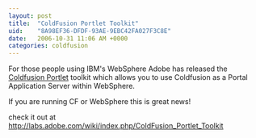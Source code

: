```yaml
---
layout: post
title:  "ColdFusion Portlet Toolkit"
uid:	"8A98EF36-DFDF-93AE-9EBC42FA027F3C8E"
date:   2006-10-31 11:06 AM +0000
categories: coldfusion
---
```

For those people using IBM's WebSphere Adobe has released the <a href="http://labs.adobe.com/wiki/index.php/ColdFusion_Portlet_Toolkit">Coldfusion Portlet</a> toolkit which allows you to use Coldfusion as a Portal Application Server within WebSphere.

If you are running CF or WebSphere this is great news!

check it out at <a href="http://labs.adobe.com/wiki/index.php/ColdFusion_Portlet_Toolkit">http://labs.adobe.com/wiki/index.php/ColdFusion_Portlet_Toolkit</a>